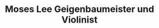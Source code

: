 ---
title: "Moses Lee Geigenbaumeister und Violinist"
url: /osthofen/moses-lee-geigenbaumeister-und-violinist/
shop: Instrumente
---